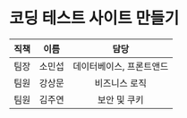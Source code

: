 # 코딩 테스트 사이트 만들기

| 직책 | 이름 |      담당       |
|:---:|:---:|:-------------:|
|팀장|소민섭| 데이터베이스, 프론트앤드 |
|팀원|강상문|    비즈니스 로직    |
|팀원|김주연|    보안 및 쿠키    |